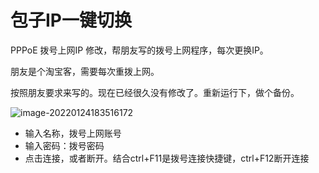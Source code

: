 # 包子IP一键切换
PPPoE 拨号上网IP 修改，帮朋友写的拨号上网程序，每次更换IP。

朋友是个淘宝客，需要每次重拨上网。

按照朋友要求来写的。现在已经很久没有修改了。重新运行下，做个备份。

![image-20220124183516172](https://gitee.com/dabinDev/dabin-images/raw/master/laptop/image-20220124183516172.png)

- 输入名称，拨号上网账号
- 输入密码：拨号密码
- 点击连接，或者断开。结合ctrl+F11是拨号连接快捷键，ctrl+F12断开连接

